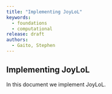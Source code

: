 ```yaml
---
title: "Implementing JoyLoL"
keywords: 
  - foundations
  - computational
release: draft
authors:
  - Gaito, Stephen
---
```


## Implementing JoyLoL

In this document we implement JoyLoL.
